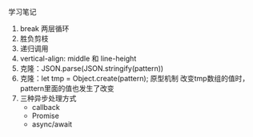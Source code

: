 学习笔记
1. break 两层循环
2. 胜负剪枝
3. 递归调用
4. vertical-align: middle 和 line-height
5. 克隆：JSON.parse(JSON.stringify(pattern))
6. 克隆：let tmp = Object.create(pattern); 原型机制
    改变tmp数组的值时，pattern里面的值也发生了改变
7. 三种异步处理方式
    - callback
    - Promise
    - async/await
    
    
